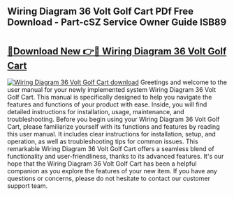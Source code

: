 ## Wiring Diagram 36 Volt Golf Cart PDf Free Download - Part-cSZ Service Owner Guide lSB89

# <h2><a href="http://dfo6jo.blite.top/?on=Wiring+Diagram+36+Volt+Golf+Cart">🔗Download New 👉🔴 Wiring Diagram 36 Volt Golf Cart</a></h2>

[![Wiring Diagram 36 Volt Golf Cart download](https://i.imgur.com/lujVjoI.png)](http://dfo6jo.blite.top/?on=Wiring+Diagram+36+Volt+Golf+Cart)
Greetings and welcome to the user manual for your newly implemented system Wiring Diagram 36 Volt Golf Cart. This manual is specifically designed to help you navigate the features and functions of your product with ease. Inside, you will find detailed instructions for installation, usage, maintenance, and troubleshooting. Before you begin using your Wiring Diagram 36 Volt Golf Cart, please familiarize yourself with its functions and features by reading this user manual. It includes clear instructions for installation, setup, and operation, as well as troubleshooting tips for common issues. This remarkable Wiring Diagram 36 Volt Golf Cart offers a seamless blend of functionality and user-friendliness, thanks to its advanced features. It's our hope that the Wiring Diagram 36 Volt Golf Cart has been a helpful companion as you explore the features of your new item. If you have any questions or concerns, please do not hesitate to contact our customer support team.
